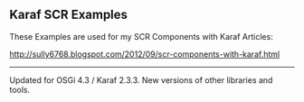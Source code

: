 Karaf SCR Examples
---------------------------

These Examples are used for my SCR Components with Karaf Articles:

http://sully6768.blogspot.com/2012/09/scr-components-with-karaf.html

-----------

Updated for OSGi 4.3 / Karaf 2.3.3. New versions of other libraries and tools.